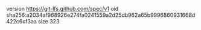 version https://git-lfs.github.com/spec/v1
oid sha256:a2034af968926e274fa0241559a2d25db962a65b9996860931668d422c6cf3aa
size 323
